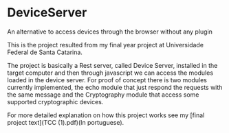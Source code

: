 # DeviceServer
An alternative to access devices through the browser without any plugin

This is the project resulted from my final year project at Universidade Federal de Santa Catarina.

The project is basically a Rest server, called Device Server, installed in the target computer and then through javascript we can access the modules loaded in the device server.
For proof of concept there is two modules currently implemented, the echo module that just respond the requests with the same message and the Cryptography module that access some supported cryptographic devices.

For more detailed explanation on how this project works see my [final project text](TCC (1).pdf)(In portuguese).

